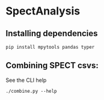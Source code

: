 # SpectAnalysis

## Installing dependencies

```
pip install mpytools pandas typer
```

## Combining SPECT csvs:

See the CLI help

```
./combine.py --help
```
